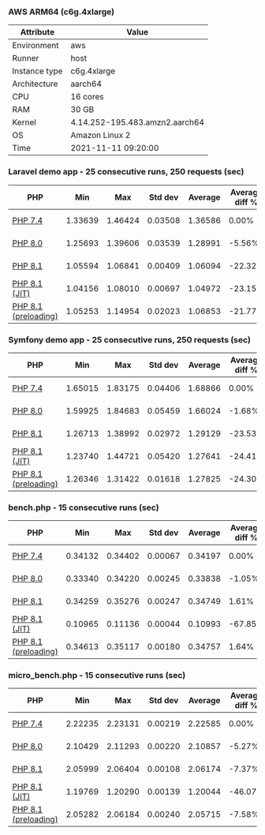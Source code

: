 ### AWS ARM64 (c6g.4xlarge)

|  Attribute  |     Value   |
|-------------|-------------|
|Environment|aws|
|Runner|host|
|Instance type|c6g.4xlarge|
|Architecture|aarch64
|CPU|16 cores|
|RAM|30 GB|
|Kernel|4.14.252-195.483.amzn2.aarch64|
|OS|Amazon Linux 2|
|Time|2021-11-11 09:20:00|

### Laravel demo app - 25 consecutive runs, 250 requests (sec)

|     PHP     |     Min     |     Max     |    Std dev   |   Average  |  Average diff % |   Median   | Median diff % |     Memory    |
|-------------|-------------|-------------|--------------|------------|-----------------|------------|---------------|---------------|
|[PHP 7.4](https://github.com/php/php-src/commit/1919c4b44ddd9f056bd53c79c4b99c9e4ce97884)|1.33639|1.46424|0.03508|1.36586|0.00%|1.35102|0.00%|33.00 MB|
|[PHP 8.0](https://github.com/php/php-src/commit/a551b083073ea08f8fc53b0e1a6380b6de26cc6b)|1.25693|1.39606|0.03539|1.28991|-5.56%|1.27588|-5.56%|32.39 MB|
|[PHP 8.1](https://github.com/php/php-src/commit/89f28fafcacee5a65022b0ce36c98c14d04238dc)|1.05594|1.06841|0.00409|1.06094|-22.32%|1.05898|-21.62%|35.48 MB|
|[PHP 8.1 (JIT)](https://github.com/php/php-src/commit/89f28fafcacee5a65022b0ce36c98c14d04238dc)|1.04156|1.08010|0.00697|1.04972|-23.15%|1.04883|-22.37%|43.29 MB|
|[PHP 8.1 (preloading)](https://github.com/php/php-src/commit/89f28fafcacee5a65022b0ce36c98c14d04238dc)|1.05253|1.14954|0.02023|1.06853|-21.77%|1.06247|-21.36%|35.37 MB|

### Symfony demo app - 25 consecutive runs, 250 requests (sec)

|     PHP     |     Min     |     Max     |    Std dev   |   Average  |  Average diff % |   Median   | Median diff % |     Memory    |
|-------------|-------------|-------------|--------------|------------|-----------------|------------|---------------|---------------|
|[PHP 7.4](https://github.com/php/php-src/commit/1919c4b44ddd9f056bd53c79c4b99c9e4ce97884)|1.65015|1.83175|0.04406|1.68866|0.00%|1.66990|0.00%|33.76 MB|
|[PHP 8.0](https://github.com/php/php-src/commit/a551b083073ea08f8fc53b0e1a6380b6de26cc6b)|1.59925|1.84683|0.05459|1.66024|-1.68%|1.65860|-0.68%|33.34 MB|
|[PHP 8.1](https://github.com/php/php-src/commit/89f28fafcacee5a65022b0ce36c98c14d04238dc)|1.26713|1.38992|0.02972|1.29129|-23.53%|1.27731|-23.50%|33.84 MB|
|[PHP 8.1 (JIT)](https://github.com/php/php-src/commit/89f28fafcacee5a65022b0ce36c98c14d04238dc)|1.23740|1.44721|0.05420|1.27641|-24.41%|1.25853|-24.63%|42.94 MB|
|[PHP 8.1 (preloading)](https://github.com/php/php-src/commit/89f28fafcacee5a65022b0ce36c98c14d04238dc)|1.26346|1.31422|0.01618|1.27825|-24.30%|1.27007|-23.95%|33.92 MB|

### bench.php - 15 consecutive runs (sec)

|     PHP     |     Min     |     Max     |    Std dev   |   Average  |  Average diff % |   Median   | Median diff % |     Memory    |
|-------------|-------------|-------------|--------------|------------|-----------------|------------|---------------|---------------|
|[PHP 7.4](https://github.com/php/php-src/commit/1919c4b44ddd9f056bd53c79c4b99c9e4ce97884)|0.34132|0.34402|0.00067|0.34197|0.00%|0.34182|0.00%|23.52 MB|
|[PHP 8.0](https://github.com/php/php-src/commit/a551b083073ea08f8fc53b0e1a6380b6de26cc6b)|0.33340|0.34220|0.00245|0.33838|-1.05%|0.33817|-1.07%|23.43 MB|
|[PHP 8.1](https://github.com/php/php-src/commit/89f28fafcacee5a65022b0ce36c98c14d04238dc)|0.34259|0.35276|0.00247|0.34749|1.61%|0.34850|1.95%|23.52 MB|
|[PHP 8.1 (JIT)](https://github.com/php/php-src/commit/89f28fafcacee5a65022b0ce36c98c14d04238dc)|0.10965|0.11136|0.00044|0.10993|-67.85%|0.10978|-67.88%|25.23 MB|
|[PHP 8.1 (preloading)](https://github.com/php/php-src/commit/89f28fafcacee5a65022b0ce36c98c14d04238dc)|0.34613|0.35117|0.00180|0.34757|1.64%|0.34623|1.29%|23.53 MB|

### micro_bench.php - 15 consecutive runs (sec)

|     PHP     |     Min     |     Max     |    Std dev   |   Average  |  Average diff % |   Median   | Median diff % |     Memory    |
|-------------|-------------|-------------|--------------|------------|-----------------|------------|---------------|---------------|
|[PHP 7.4](https://github.com/php/php-src/commit/1919c4b44ddd9f056bd53c79c4b99c9e4ce97884)|2.22235|2.23131|0.00219|2.22585|0.00%|2.22555|0.00%|17.77 MB|
|[PHP 8.0](https://github.com/php/php-src/commit/a551b083073ea08f8fc53b0e1a6380b6de26cc6b)|2.10429|2.11293|0.00220|2.10857|-5.27%|2.10894|-5.24%|17.54 MB|
|[PHP 8.1](https://github.com/php/php-src/commit/89f28fafcacee5a65022b0ce36c98c14d04238dc)|2.05999|2.06404|0.00108|2.06174|-7.37%|2.06170|-7.36%|17.65 MB|
|[PHP 8.1 (JIT)](https://github.com/php/php-src/commit/89f28fafcacee5a65022b0ce36c98c14d04238dc)|1.19769|1.20290|0.00139|1.20044|-46.07%|1.20008|-46.08%|19.14 MB|
|[PHP 8.1 (preloading)](https://github.com/php/php-src/commit/89f28fafcacee5a65022b0ce36c98c14d04238dc)|2.05282|2.06184|0.00240|2.05715|-7.58%|2.05761|-7.56%|17.79 MB|
